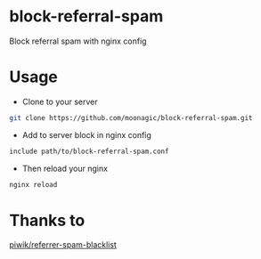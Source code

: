 # block-referral-spam
Block referral spam with nginx config

# Usage
* Clone to your server
```bash
git clone https://github.com/moonagic/block-referral-spam.git
```
* Add to server block in nginx config
```bash
include path/to/block-referral-spam.conf
```
* Then reload your nginx
```bash
nginx reload
```

# Thanks to 
[piwik/referrer-spam-blacklist](https://github.com/piwik/referrer-spam-blacklist/)

